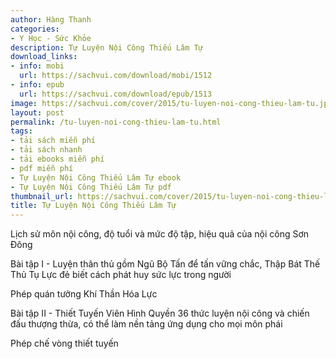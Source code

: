 ```yaml
---
author: Hàng Thanh
categories:
- Y Học - Sức Khỏe
description: Tự Luyện Nội Công Thiếu Lâm Tự
download_links:
- info: mobi
  url: https://sachvui.com/download/mobi/1512
- info: epub
  url: https://sachvui.com/download/epub/1513
image: https://sachvui.com/cover/2015/tu-luyen-noi-cong-thieu-lam-tu.jpg
layout: post
permalink: /tu-luyen-noi-cong-thieu-lam-tu.html
tags:
- tải sách miễn phí
- tải sách nhanh
- tải ebooks miễn phí
- pdf miễn phí
- Tự Luyện Nội Công Thiếu Lâm Tự ebook
- Tự Luyện Nội Công Thiếu Lâm Tự pdf
thumbnail_url: https://sachvui.com/cover/2015/tu-luyen-noi-cong-thieu-lam-tu.jpg
title: Tự Luyện Nội Công Thiếu Lâm Tự
---
```


 <div class="item-desc text-justify"> <p>Lịch sử môn nội công, độ tuổi và mức độ tập, hiệu quả của nội công Sơn Đông</p><p>Bài tập I - Luyện thân thủ gồm Ngũ Bộ Tấn để tấn vững chắc, Thập Bát Thế Thủ Tụ Lực đẻ biết cách phát huy sức lực trong người</p><p>Phép quán tưởng Khí Thần Hóa Lực</p><p>Bài tập II - Thiết Tuyến Viên Hình Quyền 36 thức luyện nội công và chiến đấu thượng thừa, có thể làm nền tảng ứng dụng cho mọi môn phái</p><p>Phép chế vòng thiết tuyến</p> </div>